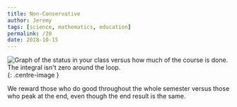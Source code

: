 ```yaml
---
title: Non-Conservative
author: Jeremy
tags: [science, mathematics, education]
permalink: /28
date: 2018-10-15
---
```


![Graph of the status in your class versus how much of the course is done. The integral isn't zero around the loop.](https://res.cloudinary.com/dh3hm8pb7/image/upload/c_scale,q_auto:best,w_615/v1535842816/Handwaving/Published/Non-ConservativeForce.png){: .centre-image }

We reward those who do good throughout the whole semester versus those who peak at the end, even though the end result is the same.